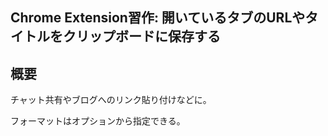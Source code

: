 Chrome Extension習作: 開いているタブのURLやタイトルをクリップボードに保存する 
----------

## 概要

チャット共有やブログへのリンク貼り付けなどに。

フォーマットはオプションから指定できる。
